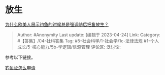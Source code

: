 # 放生
[为什么欧美人展示钓鱼的时候总是强调随后把鱼放生？](https://www.zhihu.com/question/30228855/answer/2998642594)

> Author: #Anonymity
> Last update: [编辑于 2023-04-24]
> Link:
> Category: #【答集】/04-社科答集
> Tag: #5-社会科学/1-社会学/1c-法律法规 #1-个人成长/5-核心能力/5b-学逻辑/信源管理
> 评论区:
> 泛讨论:

参考以下链接。

[钓鱼证怎么申请](https://link.zhihu.com/?target=https%3A//m.dealmoon.com/guide/2371)
